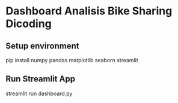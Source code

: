 # Dashboard Analisis Bike Sharing Dicoding
## Setup environment
pip install numpy pandas matplotlib seaborn streamlit

## Run Streamlit App
streamlit run dashboard.py
